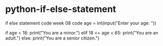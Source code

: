 # python-if-else-statement
if else statement code week 08 code
age = int(input("Enter your age: "))

if age < 18:
    print("You are a minor.")
elif 18 <= age < 65:
    print("You are an adult.")
else:
    print("You are a senior citizen.")

